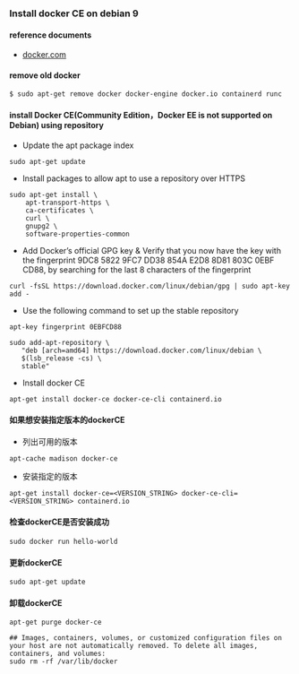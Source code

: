 ### Install docker CE on debian 9

#### reference documents
- [docker.com](https://docs.docker.com/install/linux/docker-ce/debian/)

#### remove old docker
```shell
$ sudo apt-get remove docker docker-engine docker.io containerd runc
```

#### install Docker CE(Community Edition，Docker EE is not supported on Debian) using repository
- Update the apt package index
```shell
sudo apt-get update
```
- Install packages to allow apt to use a repository over HTTPS
```shell
sudo apt-get install \
    apt-transport-https \
    ca-certificates \
    curl \
    gnupg2 \
    software-properties-common
```

- Add Docker’s official GPG key & Verify that you now have the key with the fingerprint 9DC8 5822 9FC7 DD38 854A E2D8 8D81 803C 0EBF CD88, by searching for the last 8 characters of the fingerprint
```shell
curl -fsSL https://download.docker.com/linux/debian/gpg | sudo apt-key add -
```

- Use the following command to set up the stable repository
```shell
apt-key fingerprint 0EBFCD88

sudo add-apt-repository \
   "deb [arch=amd64] https://download.docker.com/linux/debian \
   $(lsb_release -cs) \
   stable"
```

- Install docker CE

```shell
apt-get install docker-ce docker-ce-cli containerd.io
```

#### 如果想安装指定版本的dockerCE

- 列出可用的版本
```
apt-cache madison docker-ce
```

- 安装指定的版本
```
apt-get install docker-ce=<VERSION_STRING> docker-ce-cli=<VERSION_STRING> containerd.io
```


#### 检查dockerCE是否安装成功

```shell
sudo docker run hello-world
```


#### 更新dockerCE

```
sudo apt-get update
```


#### 卸载dockerCE

```shell
apt-get purge docker-ce

## Images, containers, volumes, or customized configuration files on your host are not automatically removed. To delete all images, containers, and volumes:
sudo rm -rf /var/lib/docker

```